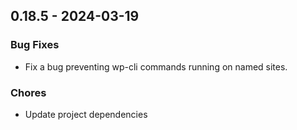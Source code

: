 ## 0.18.5 - 2024-03-19

### Bug Fixes

* Fix a bug preventing wp-cli commands running on named sites.

### Chores

* Update project dependencies
